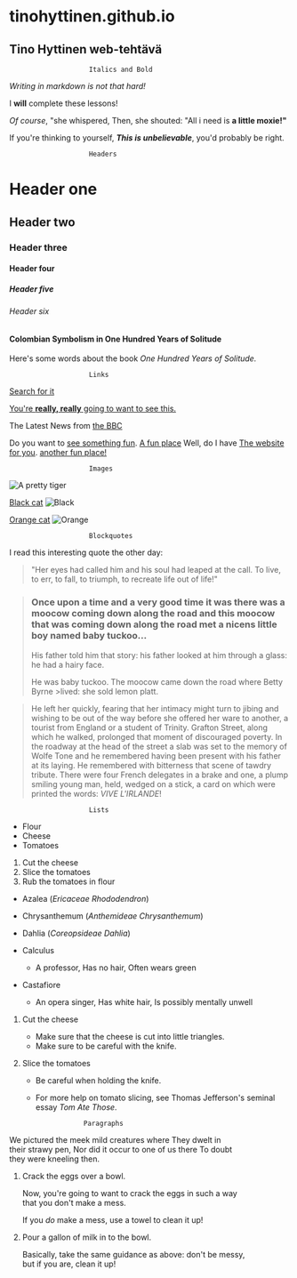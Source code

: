 # tinohyttinen.github.io
## Tino Hyttinen web-tehtävä

                        Italics and Bold

_Writing in markdown is not that hard!_

I **will** complete these lessons!

_Of course_, "she whispered, Then, she shouted: "All i need is **a little moxie!"**

If you're thinking to yourself, **_This is unbelievable_**, you'd probably be right.

                        Headers

# Header one
## Header two
### Header three
#### Header four
##### Header five
###### Header six

#### Colombian Symbolism in One Hundred Years of Solitude
Here's some words about the book _One Hundred Years of Solitude._

                        Links

[Search for it](https://www.Google.com) 

[You're **really, really** going to want to see this.](https://www.dailykitten.com)

The Latest News from [the BBC](https://www.bbc.com/news)

Do you want to [see something fun](https://www.zombo.com). [A fun place](https://www.zombo.com)
Well, do I have [The website for you](https://www.stumbleupon.com). [another fun place!](https://www.stumbleupon.com)

                        Images

![A pretty tiger](https://upload.wikimedia.org/wikipedia/commons/5/56/Tiger.50.jpg)

[Black cat](https://upload.wikimedia.org/wikipedia/commons/a/a3/81_INF_DIV_SSI.jpg)
![Black](https://upload.wikimedia.org/wikipedia/commons/a/a3/81_INF_DIV_SSI.jpg)

[Orange cat](http://icons.iconarchive.com/icons/google/noto-emoji-animals-nature/256/22221-cat-icon.png)
![Orange](http://icons.iconarchive.com/icons/google/noto-emoji-animals-nature/256/22221-cat-icon.png)

                        Blockquotes

I read this interesting quote the other day:
>"Her eyes had called him and his soul had leaped at the call. To live, to err, to fall, to triumph, to recreate life out of life!"  

>### Once upon a time and a very good time it was there was a moocow coming down along the road and this moocow that was coming down along the road met a nicens little boy named baby tuckoo...
>
>His father told him that story: his father looked at him through a glass: he had a hairy face.
>
>He was baby tuckoo. The moocow came down the road where Betty Byrne >lived: she sold lemon platt.

>He left her quickly, fearing that her intimacy might turn to jibing and wishing to be out of the way before she offered her ware to another, a tourist from England or a student of Trinity. Grafton Street, along which he walked, prolonged that moment of discouraged poverty. In the roadway at the head of the street a slab was set to the memory of Wolfe Tone and he remembered having been present with his father at its laying. He remembered with bitterness that scene of tawdry tribute. There were four French delegates in a brake and one, a plump smiling young man, held, wedged on a stick, a card on which were printed the words: _VIVE L'IRLANDE_!

                        Lists

* Flour 
* Cheese
* Tomatoes

1. Cut the cheese  
2. Slice the tomatoes  
3. Rub the tomatoes in flour  

* Azalea (_Ericaceae Rhododendron_)
* Chrysanthemum (_Anthemideae Chrysanthemum_)
* Dahlia (_Coreopsideae Dahlia_)

* Calculus
    * A professor, Has no hair, Often wears green

* Castafiore
    * An opera singer, Has white hair, Is possibly mentally unwell

1. Cut the cheese
    * Make sure that the cheese is cut into little triangles.
    * Make sure to be careful with the knife.

2. Slice the tomatoes
    * Be careful when holding the knife.
    * For more help on tomato slicing, see Thomas Jefferson's seminal essay _Tom Ate Those_.

                      Paragraphs

We pictured the meek mild creatures where They dwelt in  
their strawy pen, Nor did it occur to one of us there To doubt  
they were kneeling then.  

1. Crack the eggs over a bowl.  

   Now, you're going to want to crack the eggs in such a way  
   that you don't make a mess. 

   If you _do_ make a mess, use a towel to clean it up!

2. Pour a gallon of milk in to the bowl.
 
   Basically, take the same guidance as above: don't be messy,  
   but if you are, clean it up!  
